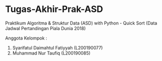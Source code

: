 # Tugas-Akhir-Prak-ASD
Praktikum Algoritma & Struktur Data (ASD) with Python - Quick Sort (Data Jadwal Pertandingan Piala Dunia 2018)

Anggota Kelompok :
1. Syarifatul Daimahtul Fatiyyah (L200190077)
2. Muhammad Nur Taufiq (L200190085)
